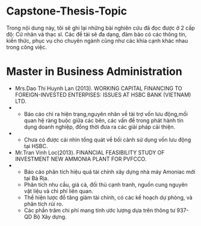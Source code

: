 # Capstone-Thesis-Topic
Trong nội dung này, tôi sẽ ghi lại những bài nghiên cứu đã đọc được ở 2 cấp độ: Cử nhân và thạc sĩ. Các đề tài sẽ đa dạng, đảm bảo có các thông tin, kiến thức, phục vụ cho chuyên ngành cũng như các khía cạnh khác nhau trong công việc. 


# Master in Business Administration
* Mrs.Dao Thi Huynh Lan (2013). WORKING CAPITAL FINANCING TO FOREIGN-INVESTED ENTERPISES: ISSUES AT HSBC BANK (VIETNAM) LTD.
* * Báo cáo chỉ ra hiện trạng,nguyên nhân về tài trợ vốn lưu động,mối quan hệ ràng buộc giữa các bên, các vấn đề trong phát hành tín dụng doanh nghiệp, đồng thời đưa ra các giải pháp cải thiện.
* * Chưa có được cái nhìn tổng quát về bối cảnh sử dụng vốn lưu động tại HSBC.
* Mr.Tran Vinh Loc(2013). FINANCIAL FEASIBILITY STUDY OF INVESTMENT NEW AMMONIA PLANT FOR PVFCCO.
* * Báo cáo phân tích hiệu quả tài chính xây dựng nhà máy Amoniac mới tại Bà Rịa.
  * Phân tích nhu cầu, giá cả, đối thủ cạnh tranh, nguồn cung nguyên vật liệu và chi phí liên quan.
  * Thể hiện lược đồ tăng giảm tài chính, có các kế hoạch dự phòng, và phân tích rủi ro.
  * Các phần trăm chi phí mang tính ước lượng dựa trên thông tư 937-QD Bộ Xây dựng.

